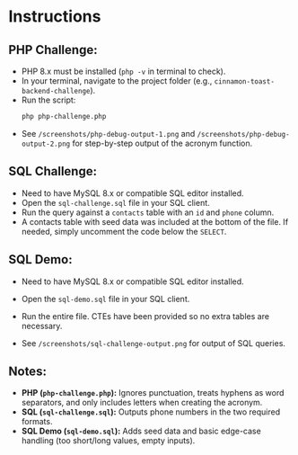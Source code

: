 # Instructions

## PHP Challenge:

- PHP 8.x must be installed (`php -v` in terminal to check).
- In your terminal, navigate to the project folder (e.g., `cinnamon-toast-backend-challenge`).
- Run the script:
  ```bash
  php php-challenge.php
  ```
- See `/screenshots/php-debug-output-1.png` and `/screenshots/php-debug-output-2.png` for step-by-step output of the acronym function.

## SQL Challenge:

- Need to have MySQL 8.x or compatible SQL editor installed.
- Open the `sql-challenge.sql` file in your SQL client.
- Run the query against a `contacts` table with an `id` and `phone` column.
- A contacts table with seed data was included at the bottom of the file. If needed, simply uncomment the code below the `SELECT`.

## SQL Demo:

- Need to have MySQL 8.x or compatible SQL editor installed.
- Open the `sql-demo.sql` file in your SQL client.
- Run the entire file. CTEs have been provided so no extra tables are necessary.

- See `/screenshots/sql-challenge-output.png` for output of SQL queries.

## Notes:

- **PHP (`php-challenge.php`):** Ignores punctuation, treats hyphens as word separators, and only includes letters when creating the acronym.
- **SQL (`sql-challenge.sql`):** Outputs phone numbers in the two required formats.
- **SQL Demo (`sql-demo.sql`):** Adds seed data and basic edge-case handling (too short/long values, empty inputs).
